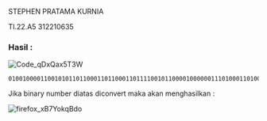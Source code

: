 STEPHEN PRATAMA KURNIA

TI.22.A5 312210635


### Hasil :
![Code_qDxQax5T3W](https://github.com/steprtm/pert13/assets/129705802/868da08a-2a4a-47e5-a816-e45b06cc0f99)


```
01001000011001010110110001101100011011110010110000100000011101000110100001101001011100110010000001101001011100110010000001100001001000000111001101100101011000110111001001100101011101000010000001101101011001010111001101110011011000010110011101100101001000011111111111111110
```

Jika binary number diatas diconvert maka akan menghasilkan : 

![firefox_xB7YokqBdo](https://github.com/steprtm/pert13/assets/129705802/277a1492-33fd-456f-b96e-ad39f48a2c3e)
